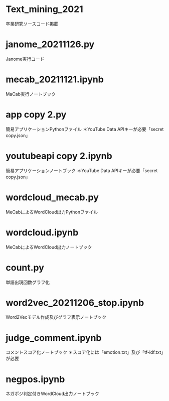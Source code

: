 # Text_mining_2021
卒業研究ソースコード掲載
# janome_20211126.py
Janome実行コード
# mecab_20211121.ipynb
MaCab実行ノートブック
# app copy 2.py
簡易アプリケーションPythonファイル
＊YouTube Data APIキーが必要「secret copy.json」
# youtubeapi copy 2.ipynb
簡易アプリケーションノートブック
＊YouTube Data APIキーが必要「secret copy.json」
# wordcloud_mecab.py
MeCabによるWordCloud出力Pythonファイル
# wordcloud.ipynb
MeCabによるWordCloud出力ノートブック
# count.py
単語出現回数グラフ化
# word2vec_20211206_stop.ipynb
Word2Vecモデル作成及びグラフ表示ノートブック
# judge_comment.ipynb
コメントスコア化ノートブック
＊スコア化には「emotion.txt」及び「tf-idf.txt」が必要
# negpos.ipynb
ネガポジ判定付きWordCloud出力ノートブック
